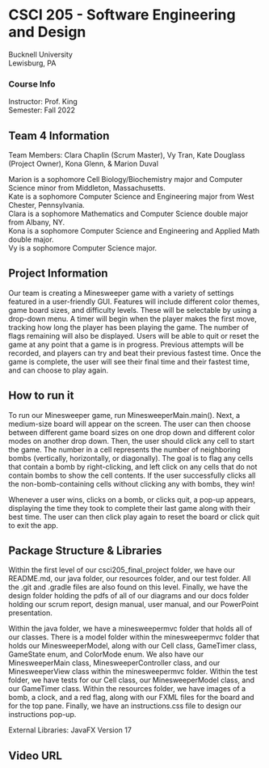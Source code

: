 # CSCI 205 - Software Engineering and Design
Bucknell University  
Lewisburg, PA

### Course Info
Instructor: Prof. King  
Semester: Fall 2022

## Team 4 Information
Team Members: Clara Chaplin (Scrum Master), Vy Tran, Kate Douglass (Project Owner), Kona Glenn, & Marion Duval  

Marion is a sophomore Cell Biology/Biochemistry major and Computer Science minor from Middleton, Massachusetts.  
Kate is a sophomore Computer Science and Engineering major from West Chester, Pennsylvania.  
Clara is a sophomore Mathematics and Computer Science double major from Albany, NY.   
Kona is a sophomore Computer Science and Engineering and Applied Math double major.  
Vy is a sophomore Computer Science major.

## Project Information
Our team is creating a Minesweeper game with a variety of settings featured in a user-friendly GUI. 
Features will include different color themes, game board sizes, and difficulty levels. These will
be selectable by using a drop-down menu. A timer will begin when the player makes the first move, tracking
how long the player has been playing the game. The number of flags remaining will also be displayed.
Users will be able to quit or reset the game at any point that a game is in progress. Previous attempts will be
recorded, and players can try and beat their previous fastest time. Once the game is complete, the user will
see their final time and their fastest time, and can choose to play again.

## How to run it
To run our Minesweeper game, run MinesweeperMain.main(). Next, a medium-size board will appear
on the screen. The user can then choose between different game board sizes on one drop down and 
different color modes on another drop down. Then, the user should click any cell to start the game.
The number in a cell represents the number of neighboring bombs (vertically, horizontally, or diagonally).
The goal is to flag any cells that contain a bomb by right-clicking, and left click on any cells that do not 
contain bombs to show the cell contents. If the user successfully clicks all the non-bomb-containing cells without
clicking any with bombs, they win!

Whenever a user wins, clicks on a bomb, or clicks quit, a pop-up appears, displaying the time they took to complete
their last game along with their best time. The user can then click play again to reset the board or click quit to
exit the app.

## Package Structure & Libraries
Within the first level of our csci205_final_project folder, we have our README.md, our java folder, our resources
folder, and our test folder. All the .git and .gradle files are also found on this level. Finally, we have the 
design folder holding the pdfs of all of our diagrams and our docs folder holding our scrum report,
design manual, user manual, and our PowerPoint presentation.

Within the java folder, we have a minesweepermvc folder that holds all of our classes. There is a model folder within
the minesweepermvc folder that holds our MinesweeperModel, along with our Cell class, GameTimer class, GameState enum, 
and ColorMode enum. We also have our MinesweeperMain class, MinesweeperController class, and our MinesweeperView class
within the minesweepermvc folder. Within the test folder, we have tests for our Cell class, our MinesweeperModel class, 
and our GameTimer class. Within the resources folder, we have images of a bomb, a clock, and a red flag, along with our
FXML files for the board and for the top pane. Finally, we have an instructions.css file to design our instructions pop-up.

External Libraries: JavaFX Version 17

## Video URL